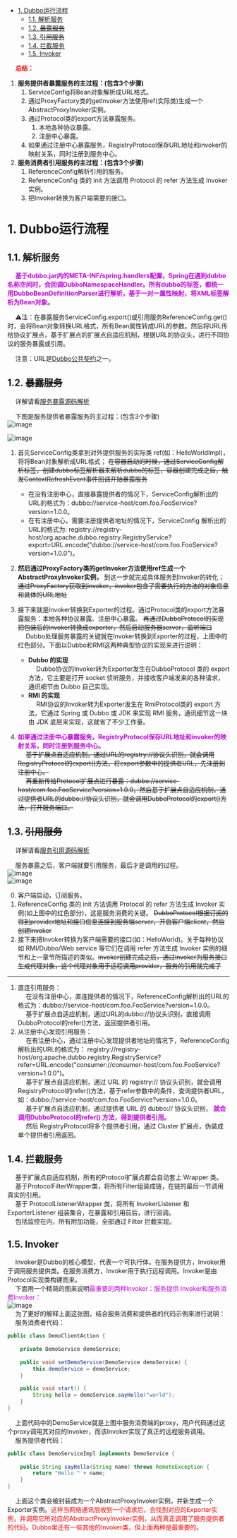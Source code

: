 <!-- TOC -->

- [1. Dubbo运行流程](#1-dubbo运行流程)
    - [1.1. 解析服务](#11-解析服务)
    - [1.2. ~~暴露服务~~](#12-暴露服务)
    - [1.3. ~~引用服务~~](#13-引用服务)
    - [1.4. 拦截服务](#14-拦截服务)
    - [1.5. Invoker](#15-invoker)

<!-- /TOC -->


&emsp; **<font color = "red">总结：</font>**  
1. **服务提供者暴露服务的主过程：(包含3个步骤)**  
    1. ServiceConfig将Bean对象解析成URL格式。  
    2. 通过ProxyFactory类的getInvoker方法使用ref(实际类)生成一个AbstractProxyInvoker实例。  
    3. 通过Protocol类的export方法暴露服务。  
        1. 本地各种协议暴露。  
        2. 注册中心暴露。  
    4. 如果通过注册中心暴露服务，RegistryProtocol保存URL地址和invoker的映射关系，同时注册到服务中心。  
2. **服务消费者引用服务的主过程：(包含3个步骤)**  
    1. ReferenceConfig解析引用的服务。  
    2. ReferenceConfig 类的 init 方法调用 Protocol 的 refer 方法生成 Invoker 实例。  
    3. 把Invoker转换为客户端需要的接口。  


# 1. Dubbo运行流程  
## 1.1. 解析服务  
&emsp; **<font color = "clime">基于dubbo.jar内的META-INF/spring.handlers配置，Spring在遇到dubbo名称空间时，会回调DubboNamespaceHandler。所有dubbo的标签，都统一用DubboBeanDefinitionParser进行解析，基于一对一属性映射，将XML标签解析为Bean对象。</font>**  

&emsp; ⚠️注：在暴露服务ServiceConfig.export()或引用服务ReferenceConfig.get()时，会将Bean对象转换URL格式，所有Bean属性转成URL的参数。然后将URL传给协议扩展点，基于扩展点的扩展点自适应机制，根据URL的协议头，进行不同协议的服务暴露或引用。  

&emsp; 注意：URL是[Dubbo公共契约](https://dubbo.apache.org/zh/docs/v2.7/dev/contract/)之一。    

## 1.2. ~~暴露服务~~  
&emsp; 详解请看[服务暴露源码解析](/docs/microService/dubbo/export.md)  

&emsp; 下图是服务提供者暴露服务的主过程：(包含3个步骤)  
![image](https://gitee.com/wt1814/pic-host/raw/master/images/microService/Dubbo/dubbo-29.png)   

![image](https://gitee.com/wt1814/pic-host/raw/master/images/microService/Dubbo/dubbo-53.png)   

1. 首先ServiceConfig类拿到对外提供服务的实际类 ref(如：HelloWorldImpl)，将将Bean对象解析成URL格式； ~~在容器启动的时候，通过ServiceConfig解析标签，创建dubbo标签解析器来解析dubbo的标签，容器创建完成之后，触发ContextRefreshEvent事件回调开始暴露服务~~  
    * 在没有注册中心，直接暴露提供者的情况下，ServiceConfig解析出的URL的格式为：dubbo://service-host/com.foo.FooService?version=1.0.0。
    * 在有注册中心，需要注册提供者地址的情况下，ServiceConfig 解析出的URL的格式为: registry://registry-host/org.apache.dubbo.registry.RegistryService?export=URL.encode("dubbo://service-host/com.foo.FooService?version=1.0.0")。  
2. **然后通过ProxyFactory类的getInvoker方法使用ref生成一个AbstractProxyInvoker实例，** 到这一步就完成具体服务到Invoker的转化； ~~通过ProxyFactory获取到invoker，invoker包含了需要执行的方法的对象信息和具体的URL地址~~   
3. 接下来就是Invoker转换到Exporter的过程。通过Protocol类的export方法暴露服务：本地各种协议暴露、注册中心暴露。 ~~再通过DubboProtocol的实现把包装后的invoker转换成exporter，然后启动服务器server，监听端口~~  
    &emsp; Dubbo处理服务暴露的关键就在Invoker转换到Exporter的过程，上图中的红色部分。下面以Dubbo和RMI这两种典型协议的实现来进行说明：  

    * **Dubbo 的实现**  
    &emsp; Dubbo协议的Invoker转为Exporter发生在DubboProtocol 类的 export 方法，它主要是打开 socket 侦听服务，并接收客户端发来的各种请求，通讯细节由 Dubbo 自己实现。  
    * **RMI 的实现**  
    &emsp; RMI协议的Invoker转为Exporter发生在 RmiProtocol类的 export 方法，它通过 Spring 或 Dubbo 或 JDK 来实现 RMI 服务，通讯细节这一块由 JDK 底层来实现，这就省了不少工作量。  
4. **<font color = "clime">如果通过注册中心暴露服务，RegistryProtocol保存URL地址和invoker的映射关系，同时注册到服务中心。</font>**  
    &emsp; ~~基于扩展点自适应机制，通过URL的registry://协议头识别，就会调用 RegistryProtocol的export()方法，将export参数中的提供者URL，先注册到注册中心。~~  
    &emsp; ~~再重新传给Protocol扩展点进行暴露：dubbo://service-host/com.foo.FooService?version=1.0.0，然后基于扩展点自适应机制，通过提供者URL的dubbo://协议头识别，就会调用DubboProtocol的export()方法，打开服务端口。~~  


## 1.3. ~~引用服务~~
&emsp; 详解请看[服务引用源码解析](/docs/microService/dubbo/introduce.md)  

&emsp; 服务暴露之后，客户端就要引用服务，最后才是调用的过程。  
![image](https://gitee.com/wt1814/pic-host/raw/master/images/microService/Dubbo/dubbo-30.png)   
![image](https://gitee.com/wt1814/pic-host/raw/master/images/microService/Dubbo/dubbo-54.png)   

0. 客户端启动，订阅服务。  
1. ReferenceConfig 类的 init 方法调用 Protocol 的 refer 方法生成 Invoker 实例(如上图中的红色部分)，这是服务消费的关键。 ~~DubboProtocol根据订阅的得到provider地址和接口信息连接到服务端server，开启客户端client，然后创建invoker~~ 
2. 接下来把Invoker转换为客户端需要的接口(如：HelloWorld)。关于每种协议如 RMI/Dubbo/Web service 等它们在调用 refer 方法生成 Invoker 实例的细节和上一章节所描述的类似。~~invoker创建完成之后，通过invoker为服务接口生成代理对象，这个代理对象用于远程调用provider，服务的引用就完成了~~    

-----

1. 直连引用服务：  
&emsp; 在没有注册中心，直连提供者的情况下，ReferenceConfig解析出的URL的格式为：dubbo://service-host/com.foo.FooService?version=1.0.0。  
&emsp; 基于扩展点自适应机制，通过URL的dubbo://协议头识别，直接调用DubboProtocol的refer()方法，返回提供者引用。  
2. 从注册中心发现引用服务：  
&emsp; 在有注册中心，通过注册中心发现提供者地址的情况下，ReferenceConfig 解析出的URL的格式为： registry://registry-host/org.apache.dubbo.registry.RegistryService?refer=URL.encode("consumer://consumer-host/com.foo.FooService?version=1.0.0")。  
&emsp; 基于扩展点自适应机制，通过 URL 的 registry:// 协议头识别，就会调用RegistryProtocol的refer()方法，基于refer参数中的条件，查询提供者URL，如：dubbo://service-host/com.foo.FooService?version=1.0.0。  
&emsp; 基于扩展点自适应机制，通过提供者 URL 的 dubbo:// 协议头识别， **<font color = "clime">就会调用DubboProtocol的refer() 方法，得到提供者引用。</font>**  
&emsp; 然后 RegistryProtocol将多个提供者引用，通过 Cluster 扩展点，伪装成单个提供者引用返回。  

## 1.4. 拦截服务
&emsp; 基于扩展点自适应机制，所有的Protocol扩展点都会自动套上 Wrapper 类。  
&emsp; 基于ProtocolFilterWrapper类，将所有Filter组装成链，在链的最后一节调用真实的引用。  
&emsp; 基于 ProtocolListenerWrapper 类，将所有 InvokerListener 和 ExporterListener 组装集合，在暴露和引用前后，进行回调。  
&emsp; 包括监控在内，所有附加功能，全部通过 Filter 拦截实现。  

## 1.5. Invoker  
&emsp; Invoker是Dubbo的核心模型，代表一个可执行体。在服务提供方，Invoker用于调用服务提供类。在服务消费方，Invoker用于执行远程调用。Invoker是由Protocol实现类构建而来。  
&emsp; 下面用一个精简的图来说明<font color = "clime">最重要的两种Invoker：服务提供 Invoker和服务消费Invoker：</font>  
![image](https://gitee.com/wt1814/pic-host/raw/master/images/microService/Dubbo/dubbo-31.png)   
&emsp; 为了更好的解释上面这张图，结合服务消费和提供者的代码示例来进行说明：  
&emsp; 服务消费者代码：  

```java
public class DemoClientAction {
 
    private DemoService demoService;
 
    public void setDemoService(DemoService demoService) {
        this.demoService = demoService;
    }
 
    public void start() {
        String hello = demoService.sayHello("world");
    }
}
```
&emsp; 上面代码中的DemoService就是上图中服务消费端的proxy，用户代码通过这个proxy调用其对应的Invoker，而该Invoker实现了真正的远程服务调用。  
&emsp; 服务提供者代码：  

```java
public class DemoServiceImpl implements DemoService {
 
    public String sayHello(String name) throws RemoteException {
        return "Hello " + name;
    }
}
```
&emsp; 上面这个类会被封装成为一个AbstractProxyInvoker实例，并新生成一个Exporter实例。<font color = "red">这样当网络通讯层收到一个请求后，会找到对应的Exporter实例，并调用它所对应的AbstractProxyInvoker实例，从而真正调用了服务提供者的代码。Dubbo里还有一些其他的Invoker类，但上面两种是最重要的。</font>  
